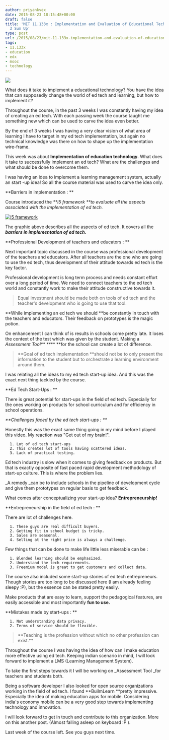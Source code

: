 ```yaml
---
author: priyankvex
date: 2015-08-23 18:15:48+00:00
draft: false
title: 'MIT 11.133x : Implementation and Evaluation of Educational Technology – Week
  3 Sum Up'
type: post
url: /2015/08/23/mit-11-133x-implementation-and-evaluation-of-educational-technology-week-3-sum-up/
tags:
- 11.133x
- education
- edx
- mooc
- technology
---
```


![](https://www.edx.org/sites/default/files/news/source/image/edx_logo_final.png)


What does it take to implement a educational technology? You have the idea that can supposedly change the world of ed tech and learning, but how to implement it?

Throughout the course, in the past 3 weeks I was constantly having my idea of creating an ed tech. With each passing week the course taught me something new which can be used to carve the idea even better.

By the end of 3 weeks I was having a very clear vision of what area of learning I have to target in my ed tech implementation, but again no technical knowledge was there on how to shape up the implementation wire-frame.

This week was about **Implementation of education technology.** What does it take to successfully implement an ed tech? What are the challenges and what should be done to overcome them.

I was having an idea to implement a learning management system, actually an start -up idea! So all the course material was used to carve the idea only.

**Barriers in implementation : **

Course introduced the _**i5 framework **to evaluate all the aspects associated with the implementation of ed tech._

[![i5 framework](https://priyankvex.files.wordpress.com/2015/08/jengroffgraphic.png?w=660)
](https://priyankvex.files.wordpress.com/2015/08/jengroffgraphic.png)



The graphic above describes all the aspects of ed tech. It covers all the _**barriers in implementation of ed tech.**_

**Professional Development of teachers and educators : **

Next important topic discussed in the course was professional development of the teachers and educators. After all teachers are the one who are going to use the ed tech, thus development of their attitude towards ed tech is the key factor.

Professional development is long term process and needs constant effort over a long period of time. We need to connect teachers to the ed tech world and constantly work to make their attitude constructive towards it.


<blockquote>Equal investment should be made both on tools of ed tech and the teacher's development who is going to use that tool.</blockquote>


**While implementing an ed tech we should **be constantly in touch with the teachers and educators. Their feedback on prototypes is the magic potion.

On enhancement I can think of is results in schools come pretty late. It loses the context of the test which was given by the student. Making a _Assessment Tool** **_** **for the school can create a lot of difference.


<blockquote>**Goal of ed tech implementation **should not be to only present the information to the student but to orchestrate a learning environment around them.</blockquote>


I was relating all the ideas to my ed tech start-up idea. And this was the exact next thing tackled by the course.

**Ed Tech Start-Ups : **

There is great potential for start-ups in the field of ed tech. Especially for the ones working on products for school curriculum and for efficiency in school operations.

_**Challenges faced by the ed tech start-ups : **_

Honestly this was the exact same thing going in my mind before I played this video. My reaction was "Get out of my brain!".



	  1. Lot of ed tech start-ups
	  2. This creates lot of tools having scattered ideas.
	  3. Lack of practical testing.

Ed tech industry is slow when it comes to giving feedback on products. But that is exactly opposite of fast paced rapid development methodology of start-up culture. This is where the problem lies.

_A remedy _can be to include schools in the pipeline of development cycle and give them prototypes on regular basis to get feedback.

What comes after conceptualizing your start-up idea? **Entrepreneurship!**

**Entrepreneurship in the field of ed tech : **

There are lot of challenges here.



	  1. These guys are real difficult buyers.
	  2. Getting fit in school budget is tricky.
	  3. Sales are seasonal.
	  4. Selling at the right price is always a challenge.

Few things that can be done to make life little less miserable can be  :

	  1. Blended learning should be emphasized.
	  2. Understand the tech requirements.
	  3. Freemium model is great to get customers and collect data.

The course also included some start-up stories of ed tech entrepreneurs. Though stories are too long to be discussed here (I am already feeling sleepy :P), but the essence can be stated pretty easily.

Make products that are easy to learn, support the pedagogical features, are easily accessible and most importantly **fun to use.**

**Mistakes made by start-ups  : **



	  1. Not understanding data privacy.
	  2. Terms of service should be flexible.



<blockquote>**Teaching is the profession without which no other profession can exist.**</blockquote>


Throughout the course I was having the idea of how can I make education more effective using ed tech. Keeping indian scenario in mind, I will look forward to implement a LMS (Learning Management System).

To take the first steps towards it I will be working on _Assessment Tool _for teachers and students both.

Being a software developer I also looked for open source organizations working in the field of ed tech. I found **BuilmLearn **pretty impressive.	Especially the idea of making education apps for mobile. Considering india's economy mobile can be a very good step towards implementing technology and innovation.

I will look forward to get in touch and contribute to this organization. More on this another post. (Almost falling asleep on keyboard :P ).

Last week of the course left. See you guys next time.




